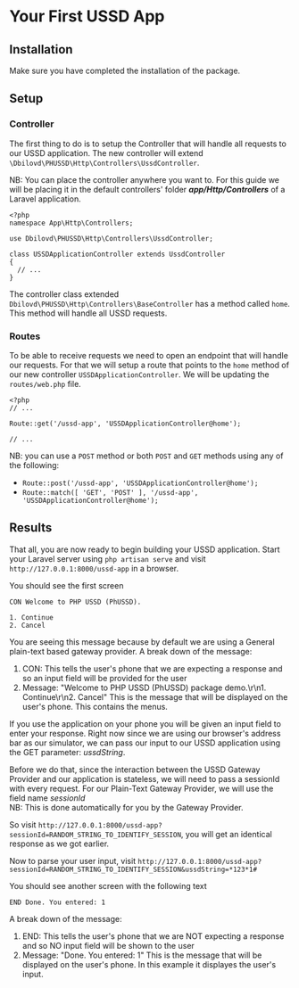 # Your First USSD App

## Installation
Make sure you have completed the installation of the package.

## Setup

### Controller
The first thing to do is to setup the Controller that will handle all requests to our USSD application.
The new controller will extend `\Dbilovd\PHUSSD\Http\Controllers\UssdController`.

NB: You can place the controller anywhere you want to. For this guide we will be placing it in the default controllers' 
folder **_app/Http/Controllers_** of a Laravel application.

```
<?php
namespace App\Http\Controllers;

use Dbilovd\PHUSSD\Http\Controllers\UssdController;

class USSDApplicationController extends UssdController
{
  // ...
}
```

The controller class extended `Dbilovd\PHUSSD\Http\Controllers\BaseController` has a method called `home`. This method 
will handle all USSD requests.

### Routes
To be able to receive requests we need to open an endpoint that will handle our requests. For that we will setup a 
route that points to the `home` method of our new controller `USSDApplicationController`. We will be updating the
 `routes/web.php` file.

```
<?php
// ...

Route::get('/ussd-app', 'USSDApplicationController@home');

// ...
```

NB: you can use a `POST` method or both `POST` and `GET` methods using any of the following:
* `Route::post('/ussd-app', 'USSDApplicationController@home');`
* `Route::match([ 'GET', 'POST' ], '/ussd-app', 'USSDApplicationController@home');` 

## Results
That all, you are now ready to begin building your USSD application.
Start your Laravel server using `php artisan serve` and visit `http://127.0.0.1:8000/ussd-app` in a browser.

You should see the first screen 
```
CON Welcome to PHP USSD (PhUSSD).

1. Continue
2. Cancel
```

You are seeing this message because by default we are using a General plain-text based gateway provider.
A break down of the message:  
1. CON: This tells the user's phone that we are expecting a response and so an input field will be provided for the user
2. Message: "Welcome to PHP USSD (PhUSSD) package demo.\r\n1. Continue\r\n2. Cancel" This is the message that will be 
displayed on the user's phone. This contains the menus.

If you use the application on your phone you will be given an input field to enter your response. Right now since we are
using our browser's address bar as our simulator, we can pass our input to our USSD application using the GET parameter:
_ussdString_. 

Before we do that, since the interaction between the USSD Gateway Provider and our application is stateless, we will 
need to pass a sessionId with every request. For our Plain-Text Gateway Provider, we will use the field name _sessionId_  
NB: This is done automatically for you by the Gateway Provider.

So visit `http://127.0.0.1:8000/ussd-app?sessionId=RANDOM_STRING_TO_IDENTIFY_SESSION`, you will get an identical 
response as we got earlier.

Now to parse your user input, visit 
`http://127.0.0.1:8000/ussd-app?sessionId=RANDOM_STRING_TO_IDENTIFY_SESSION&ussdString=*123*1#` 

You should see another screen with the following text

```
END Done. You entered: 1
```
A break down of the message:  
1. END: This tells the user's phone that we are NOT expecting a response and so NO input field will be shown to the user
2. Message: "Done. You entered: 1" This is the message that will be displayed on the user's phone. In this example it 
displayes the user's input.

